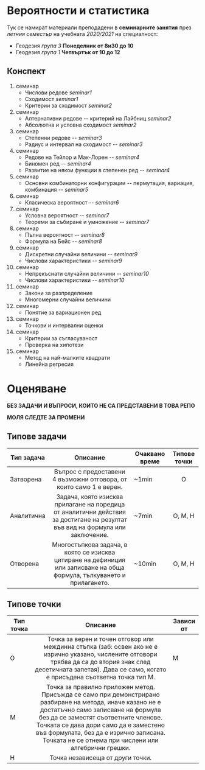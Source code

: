# Вероятности и статистика

Тук се намират материали преподадени в **семинарните занятия** през *летния семестър*
на учебната *2020/2021* на специалност:
- Геодезия *група 3* **Понеделник от 8и30 до 10**
- Геодезия *група 1* **Четвъртък от 10 до 12**

## Конспект

1. семинар
    - Числови редове *seminar1*
    - Сходимост *seminar1*
    - Критерии за сходимост *seminar2*
1. семинар
    - Алтернативни редове -- критерий на Лайбниц *seminar2*
    - Абсолютна и условна сходимост *seminar2*
1. семинар
    - Степенни редове -- *seminar3*
    - Радиус и интервал на сходимост -- *seminar3*
1. семинар
    - Редове на Тейлор и Мак-Лорен -- *seminar4*
    - Биномен ред -- *seminar4*
    - Развитие на някои функции в степенен ред -- *seminar4*
1. семинар
    - Основни комбинаторни конфигурации -- пермутация, вариация, комбинация -- *seminar5*
1. семинар
    - Класическа вероятност -- *seminar6*
1. семинар
    - Условна вероятност -- *seminar7*
    - Теореми за събиране и умножение -- *seminar7*
1. семинар
    - Пълна вероятност -- *seminar8*
    - Формула на Бейс -- *seminar8*
1. семинар
    - Дискретни случайни величини -- *seminar9*
    - Числови характеристики -- *seminar9*
1. семинар
    - Непрекъснати случайни величини -- *seminar10*
    - Числови характеристики -- *seminar10*
1. семинар
    - Закони за разпределение
    - Многомерни случайни величини
1. семинар
    - Понятие за вариационен ред
1. семинар
    - Точкови и интервални оценки
1. семинар
    - Критерии за съгласуваност
    - Проверка на хипотези
1. семинар
    - Метод на най-малките квадрати
    - Линейна регресия

# Оценяване

**БЕЗ ЗАДАЧИ И ВЪПРОСИ, КОИТО НЕ СА ПРЕДСТАВЕНИ В ТОВА РЕПО**

**МОЛЯ СЛЕДТЕ ЗА ПРОМЕНИ**

## Типове задачи

| Тип задача | Описание | Очаквано време | Типове точки |
|-|:-:|-|:-:|
| Затворена | Въпрос с предоставени 4 възможни отговора, от които само 1 е верен. | ~1min | О |
| Аналитична | Задача, която изисква прилагане на поредица от аналитични действия за достигане на резултат във вид на формула или заключение. | ~7min | О, M, Н |
| Отворена | Многостъпкова задача, в която се изисква цитиране на дефиниция  или записване на обща формула, тълкуването и прилагането.  | ~10min | О, M, Н |

## Типове точки

| Тип точка | Описание | Зависи от |
|-|:-:|-|
| О | Точка за верен и точен отговор или междинна стъпка  (заб: освен ако не е изрично указано, числените отговори трябва да са до втория знак след десетичната запетая). Дава се само, когато е присъдена съответна точка тип M. | M |
| М | Точка за правилно приложен метод. Присъжда се само при демонстрирано разбиране на метода, иначе казано не е достатъчно само записване на формула без да се заместят съответните членове.  Точката се дава дори само да е заместено във формулата, без да е изрично записана. Точката не се отнема при числени или алгебрични грешки. |  |
| Н | Точка независеща от други точки. |  |

